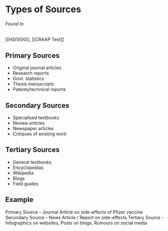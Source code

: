 # Types of Sources
###### Found In
[[HSI1000]], [[CRAAP Test]]
## Primary Sources
- Original journal articles
- Research reports
- Govt. statistics
- Thesis manuscripts
- Patents/technical reports
## Secondary Sources
- Specialised textbooks
- Review articles
- Newspaper articles
- Critiques of existing work
## Tertiary Sources
- General textbooks
- Encyclopedias
- Wikipedia
- Blogs
- Field guides
## Example
Primary Source - Journal Article on side-effects of Pfizer vaccine
Secondary Source - News Article / Report on side-effects
Tertiary Source - Infographics on websites, Posts on blogs, Rumours on social media